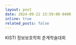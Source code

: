 ```yaml
---
layout: post
date: 2024-09-22 15:59:00-0400
inline: true
related_posts: false
---
```


KISTI 정보보호학회 춘계학술대회
